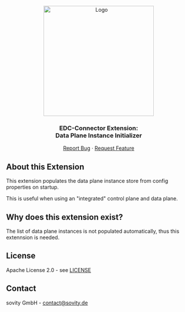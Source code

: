<!-- PROJECT LOGO -->
<br />
<div align="center">
  <a href="https://github.com/sovity/edc-ce">
    <img src="https://raw.githubusercontent.com/sovity/edc-ui/main/src/assets/images/sovity_logo.svg" alt="Logo" width="300">
  </a>

<h3 align="center">EDC-Connector Extension:<br />Data Plane Instance Initializer</h3>

  <p align="center">
    <a href="https://github.com/sovity/edc-ce/issues/new?template=bug_report.md">Report Bug</a>
    ·
    <a href="https://github.com/sovity/edc-ce/issues/new?template=feature_request.md">Request Feature</a>
  </p>
</div>

## About this Extension

This extension populates the data plane instance store from config properties on startup.

This is useful when using an "integrated" control plane and data plane.

## Why does this extension exist?

The list of data plane instances is not populated automatically, thus this extennsion is needed.

## License

Apache License 2.0 - see [LICENSE](../../LICENSE)

## Contact

sovity GmbH - contact@sovity.de
